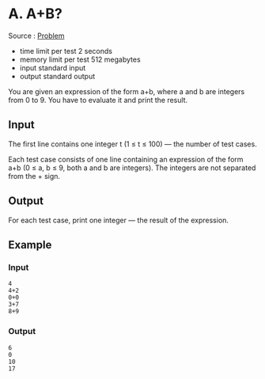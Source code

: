 # A. A+B?

Source : [Problem](https://codeforces.com/problemset/problem/1772/A)

-   time limit per test 2 seconds
-   memory limit per test 512 megabytes
-   input standard input
-   output standard output

You are given an expression of the form a+b, where a and b are integers from 0 to 9. You have to evaluate it and print the result.

## Input

The first line contains one integer t (1 ≤ t ≤ 100) — the number of test cases.

Each test case consists of one line containing an expression of the form a+b (0 ≤ a, b ≤ 9, both a and b are integers). The integers are not separated from the + sign.

## Output

For each test case, print one integer — the result of the expression.

## Example

### Input

    4
    4+2
    0+0
    3+7
    8+9

### Output

    6
    0
    10
    17
